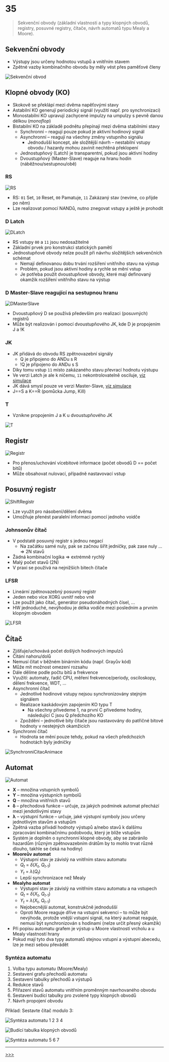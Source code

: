# 35

> Sekvenční obvody (základní vlastnosti a typy klopných obvodů, registry, posuvné registry, čítače, návrh automatů typu Mealy a Moore).

## Sekvenční obvody

* Výstupy jsou určeny hodnotou vstupů a vnitřním stavem
* Zpětné vazby kombinačního obvodu by měly vést přes paměťové členy

![Sekvenční obvod](./MG/35_01.png)

## Klopné obvody (KO)

* Skokově se překlápí mezi dvěma napěťovými stavy
* Astabilní KO generují periodický signál (využití např. pro synchronizaci)
* Monostabilní KO upravují zachycené impulzy na umpulzy s pevně danou délkou (_monoflop_)
* Bistabilní KO na základě podnětu přepínají mezi dvěma stabilními stavy
  * Synchronní – reagují pouze pokud je aktivní hodinový signál
  * Asynchronní – reagují na všechny změny vstupního signálu
    * Jednodušší koncept, ale složitější návrh – nestabilní vstupy obvodu / hazardy mohou zavinit nechtěná překlopení
  * Jednostupňový (Latch) je transparentní, pokud jsou aktivní hodiny
  * Dvoustupňový (Master-Slave) reaguje na hranu hodin (náběžnou/sestupnou/obě)

### RS

![RS](./MG/35_02.png)

* RS: `01` Set, `10` Reset, `00` Pamatuje, `11` Zakázaný stav (nevíme, co přijde po něm)
* Lze realizovat pomocí NANDů, nutno znegovat vstupy a ještě je prohodit

### D Latch

![DLatch](./MG/35_03.png)

* RS vstupy `00` a `11` jsou nedosažitelné
* Základní prvek pro konstrukci statických pamětí
* Jednostupňové obvody nelze použít při návrhu složitějších sekvenčních schémat
  * Nemají definovanou dobu trvání rozšíření vnitřního stavu na výstup
  * Problém, pokud jsou aktivní hodiny a rychle se mění vstup
  * Je potřeba použít dvoustupňové obvody, které mají definovaný okamžik rozšíření vnitřního stavu na výstup

### D Master-Slave reagující na sestupnou hranu

![DMasterSlave](./MG/35_04.png)

* Dvoustupňový D se používá především pro realizaci (posuvných) registrů
* Může být realizován i pomocí dvoustupňového JK, kde D je propojením J a !K

### JK

* JK přidává do obvodu RS zpětnovazební signály
  * Q je připojeno do ANDu s R
  * !Q je připojeno do ANDu s S
* Díky tomu vstup `11` místo zakázaného stavu převrací hodnotu výstupu
* Ve verzi Latch je ale k ničemu, `11` nekontrolovatelně osciluje, [viz simulace](https://tinyurl.com/yklcfzcn)
* JK dává smysl pouze ve verzi Master-Slave, [viz simulace](https://tinyurl.com/ykbw4xk2)
* J==S a K==R (pomůcka Jump, Kill)

### T

* Vznikne propojením J a K u dvoustupňového JK

![T](./MG/35_05.png)

## Registr

![Registr](./MG/35_06.png)

* Pro přenos/uchování vícebitové informace (počet obvodů D == počet bitů)
* Může obsahovat nulovací, případně nastavovací vstup

## Posuvný registr

![ShiftRegistr](./MG/35_07.png)

* Lze využít pro násobení/dělení dvěma
* Umožňuje přenést paralelní informaci pomocí jednoho voidče

### Johnsonův čítač

* V podstatě posuvný registr s jednou negací
  * Na začátku samé nuly, pak se začnou šířít jedničky, pak zase nuly ... ⇒ 2N stavů
* Žádná kombinační logika ⇒ extrémně rychlý
* Malý počet stavů (2N)
* V praxi se používá na nejnižších bitech čítače

### LFSR

* Lineární zpětnovazebný posuvný registr
* Jeden nebo více XORů uvnitř nebo vně
* Lze použít jako čítač, generátor pseudonáhodných čísel, ...
* HW jednoduché, nevýhodou je délka vodiče mezi posledním a prvním klopným obvodem

![LFSR](./MG/35_08.png)

## Čítač

* Zjišťuje/uchovává počet došlých hodinových impulzů
* Čítání nahoru/dolů
* Nemusí čítat v běžném binárním kódu (např. Grayův kód)
* Může mít možnost omezení rozsahu
* Dále dělíme podle počtu bitů a frekvence
* Využití: automaty, řadič CPU, měření frekvence/periody, osciloskopy, dělení frekvence, WDT, ...
* Asynchronní čítač
  * Jednotlivé hodinové vstupy nejsou synchronizovány stejným signálem
  * Realizace kaskádovým zapojením KO typu T
    * Na všechny přivedeme 1, na první C přivedeme hodiny, následující C jsou Q předchozího KO
  * Zpoždění – jednotlivé bity čítače jsou nastavovány do patřičné bitové hodnoty v nestejných okamžicích
* Synchronní čítač
  * Hodnota se mění pouze tehdy, pokud na všech předchozích hodnotách byly jedničky

<!--![SynchronniCitac](./MG/35_09.png)-->
![SynchronniCitacAnimace](./MG/35_10.gif)

## Automat

![Automat](./MG/35_11.png)

* __X__ – množina vstupních symbolů
* __Y__ – množina výstupních symbolů
* __Q__ – množina vnitřních stavů
* __δ__ – přechodová funkce – určuje, za jakých podmínek automat přechází mezi jendotlivými stavy
* __λ__ – výstupní funkce – určuje, jaké výstupní symboly jsou určeny jednotlivým stavům a vstupům
* Zpětná vazba přivádí hodnoty výstupů a/nebo stavů k dalšímu zpracování kombinačnímu podobvodu, který je blíže vstupům
* Systém je doplněn o synchronní klopné obvody, aby se zabránilo hazardům (různým zpětnovazebním drátům by to mohlo trvat různě dlouho, takhle se čeká na hodiny)
* __Mooreův automat__
  * Výstupní stav je závislý na vnitřním stavu automatu
  * _Q<sub>t</sub>_ = _δ_(_X<sub>t</sub>_, _Q_<sub>_t_-1</sub>)
  * _Y<sub>t</sub>_ = _λ_(_Q<sub>t</sub>_)
  * Lepší synchronizace než Mealy
* __Mealyho automat__
  * Výstupní stav je závislý na vnitřním stavu automatu a na vstupech
  * _Q<sub>t</sub>_ = _δ_(_X<sub>t</sub>_, _Q_<sub>_t_-1</sub>)
  * _Y<sub>t</sub>_ = _λ_(_X<sub>t</sub>_, _Q_<sub>_t_-1</sub>)
  * Nejobecnější automat, konstrukčně jednodušší
  * Oproti Moore reaguje dříve na vstupní sekvenci – to může být nevýhoda, protože vnější vstupní signál, na který automat reaguje, nemusí být synchronizován s hodinami (nelze určit přesný okamžik)
* Při popisu automatu grafem je výstup u Moore vlastností vrcholu a u Mealy vlastností hrany
* Pokud mají tyto dva typy automatů stejnou vstupní a výstupní abecedu, lze je mezi sebou převádět

### Syntéza automatu

1. Volba typu automatu (Moore/Mealy)
1. Sestavení grafu přechodů automatu
1. Sestavení tabulky přechodů a výstupů
1. Redukce stavů
1. Přiřazení stavů automatu vnitřním proměnným navrhovaného obvodu
1. Sestavení budící tabulky pro zvolené typy klopných obvodů
1. Návrh propojení obvodu

Příklad: Sestavte čítač modulo 3:

![Syntéza automatu 1 2 3 4](./MG/35_12.png)

![Budící tabulka klopných obvodů](./MG/35_13.png)

![Syntéza automatu 5 6 7](./MG/35_14.png)

---
[>>>](./36.MD)
